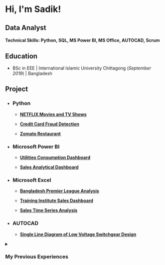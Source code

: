 # Hi, I'm Sadik! 

## Data Analyst

#### Technical Skills: Python, SQL, MS Power BI, MS Office, AUTOCAD, Scrum

## Education
- BSc in EEE | International Islamic University Chittagong (_September 2019_)	 | Bangladesh

## Project
 - ### Python
	- [**NETFLIX Movies and TV Shows**](https://github.com/md-sadik-hossen/Netflix-Movies-and-TV-Shows)

	- [**Credit Card Fraud Detection**](https://github.com/md-sadik-hossen/Credit-Card-Fraud-Detection)
 		
	- [**Zomato Restaurant**](https://github.com/md-sadik-hossen/Zomato-Restaurant-Data-Analysis)
		
 - ### Microsoft Power BI
	- [**Utilities Consumption Dashboard**](https://github.com/md-sadik-hossen/Utilities-Consumption-Dashboard)
		
	- [**Sales Analytical Dashboard**](https://github.com/md-sadik-hossen/Sales-Dashboard)
		
 - ### Microsoft Excel
	- [**Bangladesh Premier League Analysis**](https://github.com/md-sadik-hossen/BPL-Analytics-Cricket-DASHBOARD)
		
	- [**Training Institute Sales Dashboard**](https://github.com/md-sadik-hossen/Training-Institute-Sales-Dashboard)
		
	- [**Sales Time Series Analysis**](https://github.com/md-sadik-hossen/Sales-Time-Series-Analysis)
		
 - ### AUTOCAD
	- [**Single Line Diagram of Low Voltage Switchgear Design**](https://github.com/md-sadik-hossen/Low-Voltage-Switchgear-Design)


<details>
 <summary><h3>My Previous Experiences</h3></summary>

### Ulterior Engineering International
#### Electrical Design Engineer | March 2022- August 2022
- Prepared and corrected site drawings using AutoCAD and produced hand-drawn field sketches to meet industry standards and execution plans.
- Designed PLC-related projects, programming and control panel design using TIA Portal.
- Provided guidance and training in the field of electrical automation to students.

### Sotej
#### Organic Farmer | October 2019 - November 2023
- Produced high-quality, nutrient-rich food using ZBNF and other natural farming models.
- Increased soil health and productivity by reducing environmental impact.
- Struggled to meet market demand regarding size and color due to lack of certification, impacting consumer trust.
- Faced challenges in controlling pests during the rainy season due to insufficient industry guidance.

<details>
<summary><h3>What Inspired Me to Become a Full-Time Organic Farmer:</h3></summary>

- I underwent surgery in 2012 to address a blasted gallbladder, only to discover that the underlying cause was linked to pesticide residue or heavy metal contamination. This revelation likely prompted deeper questions about environmental and health concerns, raising awareness about the potential dangers of exposure to such toxins in everyday life. This experience may have sparked my interest in advocating for cleaner and safer environments, as well as promoting awareness about the importance of regulating pesticide use and monitoring heavy metal contamination in food and water sources. Additionally, it may have inspired me to explore avenues for personal health and wellness, including dietary changes and lifestyle adjustments to minimize exposure to harmful substances. 

</details>

<details>
<summary><h3>Why I Became a Data Analyst:</h3></summary>

- As I delved deeper into this newfound passion, I found solace and purpose in the meticulous collection and analysis of data from my agriculture farm. Each day, as I meticulously recorded observations and tracked my journey, I began to realize the transformative power of data. It wasn't just numbers and figures; it was the roadmap to a better, more sustainable future.

- Driven by a burning desire to make a difference, my journey to becoming a data analyst took flight. Armed with a wealth of information gathered from the fields, I embarked on a quest to optimize farming practices, boost crop yield, and minimize resource usage. It wasn't just about profitability anymore; it was about nurturing the land, respecting its bounties, and ensuring the prosperity of generations to come.

- Yet, amidst my fervent pursuit, I couldn't shake off the lingering shadows of ignorance and indifference that plagued our society. The stark reality of a populace unaware of the dangers lurking in their food and oblivious to the sacrifices of those toiling in the fields haunted me. It wasn't just about farming anymore; it was about bridging the gap between knowledge and action, about empowering communities to demand better, safer choices.

- But as I stood at the crossroads of uncertainty, faced with the harsh realities of market limitations and consumer reluctance, I found myself torn between my passion for farming and the harsh realities of economic survival. The transition from full-time farmer to part-time seemed inevitable, a bittersweet compromise between my dreams and the harsh dictates of reality.

- Yet, even as I scaled back my commitments, the flame of hope burned bright within me. For I knew that my journey was far from over. Armed with data as my sword and passion as my shield, I vowed to continue the fight, to champion a future where every seed sown was a promise of prosperity, every harvest reaped a testament to resilience, and every decision made a step towards a brighter tomorrow.

</details>
